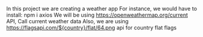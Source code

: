 In this project we are creating a weather app
For instance, we would have to install: npm i axios
We will be using https://openweathermap.org/current API, Call current weather data
Also, we are using https://flagsapi.com/${country}/flat/64.png api for country flat flags
